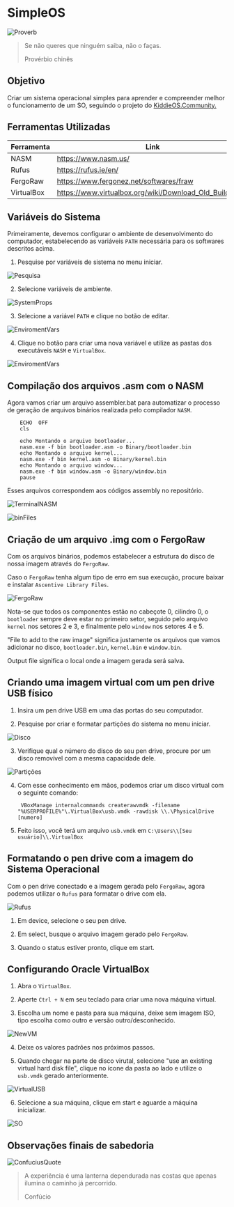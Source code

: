 # SimpleOS

![Proverb](https://i.imgur.com/odnJTIh.jpeg)

> Se não queres que ninguém saiba, não o faças.
> 
> Provérbio chinês

## Objetivo
 Criar um sistema operacional simples para aprender e compreender melhor o funcionamento de um SO, seguindo o projeto do [KiddieOS.Community.](https://www.youtube.com/watch?v=Jws7BHrts6g&list=PLsoiO2Be-2z8BfsSkspJfDiuKeC9-LSca&index=1)


## Ferramentas Utilizadas

| Ferramenta | Link |
| ------ | ------ |
| NASM | https://www.nasm.us/ |
| Rufus | https://rufus.ie/en/ |
| FergoRaw | https://www.fergonez.net/softwares/fraw |
| VirtualBox | https://www.virtualbox.org/wiki/Download_Old_Builds_5_2 |

## Variáveis do Sistema

Primeiramente, devemos configurar o ambiente de desenvolvimento do computador, estabelecendo as variáveis `PATH` necessária para os softwares descritos acima.

1. Pesquise por variáveis de sistema no menu iniciar.

![Pesquisa](https://i.imgur.com/ZmfcWaA.png)

2. Selecione variáveis de ambiente.

![SystemProps](https://i.imgur.com/RW6MQ99.png)

3. Selecione a variável `PATH` e clique no botão de editar.

![EnviromentVars](https://i.imgur.com/F5EIOTf.png)

4. Clique no botão para criar uma nova variável e utilize as pastas dos executáveis `NASM` e `VirtualBox`.

![EnviromentVars](https://i.imgur.com/8MFT2Ju.png)

## Compilação dos arquivos .asm com o NASM

Agora vamos criar um arquivo assembler.bat para automatizar o processo de geração de arquivos binários realizada pelo compilador `NASM`.

		ECHO  OFF
		cls

		echo Montando o arquivo bootloader...
		nasm.exe -f bin bootloader.asm -o Binary/bootloader.bin
		echo Montando o arquivo kernel...
		nasm.exe -f bin kernel.asm -o Binary/kernel.bin
		echo Montando o arquivo window...
		nasm.exe -f bin window.asm -o Binary/window.bin
		pause

Esses arquivos correspondem aos códigos assembly no repositório.

![TerminalNASM](https://i.imgur.com/1x7GbCy.png)

![binFiles](https://i.imgur.com/bdZfERw.png)

## Criação de um arquivo .img com o FergoRaw

Com os arquivos binários, podemos estabelecer a estrutura do disco de nossa imagem através do `FergoRaw`.

Caso o `FergoRaw` tenha algum tipo de erro em sua execução, procure baixar e instalar `Ascentive Library Files`.

![FergoRaw](https://i.imgur.com/nPyMDgr.png)

Nota-se que todos os componentes estão no cabeçote 0, cilindro 0, o `bootloader` sempre deve estar no primeiro setor, seguido pelo arquivo `kernel` nos setores 2 e 3, e finalmente pelo `window` nos setores 4 e 5.

"File to add to the raw image" significa justamente os arquivos que vamos adicionar no disco, `bootloader.bin`, `kernel.bin` e `window.bin`.

Output file significa o local onde a imagem gerada será salva.

## Criando uma imagem virtual com um pen drive USB físico

1. Insira um pen drive USB em uma das portas do seu computador.

2. Pesquise por criar e formatar partições do sistema no menu iniciar.

![Disco](https://i.imgur.com/yAwrsot.png)

3. Verifique qual o número do disco do seu pen drive, procure por um disco removível com a mesma capacidade dele.

![Partições](https://i.imgur.com/KYehWrg.png)

4. Com esse conhecimento em mãos, podemos criar um disco virtual com o seguinte comando:

		VBoxManage internalcommands createrawvmdk -filename "%USERPROFILE%"\.VirtualBox\usb.vmdk -rawdisk \\.\PhysicalDrive [numero]

5. Feito isso, você terá um arquivo `usb.vmdk` em `C:\Users\\[Seu usuário]\\.VirtualBox`

## Formatando o pen drive com a imagem do Sistema Operacional

Com o pen drive conectado e a imagem gerada pelo `FergoRaw`, agora podemos utilizar o `Rufus` para formatar o drive com ela.

![Rufus](https://i.imgur.com/BdoAsp9.png)

1. Em device, selecione o seu pen drive.

2. Em select, busque o arquivo imagem gerado pelo `FergoRaw`.

3. Quando o status estiver pronto, clique em start.

## Configurando Oracle VirtualBox

1. Abra o `VirtualBox`.

2. Aperte `Ctrl + N` em seu teclado para criar uma nova máquina virtual.

3. Escolha um nome e pasta para sua máquina, deixe sem imagem ISO, tipo escolha como outro e versão outro/desconhecido.

![NewVM](https://i.imgur.com/jwyt7Rr.png)

4. Deixe os valores padrões nos próximos passos.

5. Quando chegar na parte de disco virutal, selecione "use an existing virtual hard disk file", clique no ícone da pasta ao lado e utilize o `usb.vmdk` gerado anteriormente.

![VirtualUSB](https://i.imgur.com/cNFsP1H.png)

6. Selecione a sua máquina, clique em start e aguarde a máquina inicializar.

![SO](https://i.imgur.com/4bDxcaT.png)

## Observações finais de sabedoria

![ConfuciusQuote](https://i.imgur.com/YpsM4hx.jpeg)

> A experiência é uma lanterna dependurada nas costas que apenas ilumina o caminho já percorrido.
> 
> Confúcio
